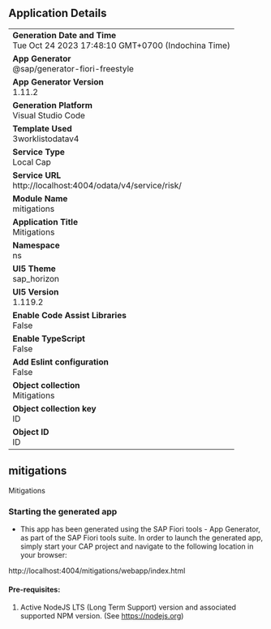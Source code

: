 ## Application Details
|               |
| ------------- |
|**Generation Date and Time**<br>Tue Oct 24 2023 17:48:10 GMT+0700 (Indochina Time)|
|**App Generator**<br>@sap/generator-fiori-freestyle|
|**App Generator Version**<br>1.11.2|
|**Generation Platform**<br>Visual Studio Code|
|**Template Used**<br>3worklistodatav4|
|**Service Type**<br>Local Cap|
|**Service URL**<br>http://localhost:4004/odata/v4/service/risk/
|**Module Name**<br>mitigations|
|**Application Title**<br>Mitigations|
|**Namespace**<br>ns|
|**UI5 Theme**<br>sap_horizon|
|**UI5 Version**<br>1.119.2|
|**Enable Code Assist Libraries**<br>False|
|**Enable TypeScript**<br>False|
|**Add Eslint configuration**<br>False|
|**Object collection**<br>Mitigations|
|**Object collection key**<br>ID|
|**Object ID**<br>ID|

## mitigations

Mitigations 

### Starting the generated app

-   This app has been generated using the SAP Fiori tools - App Generator, as part of the SAP Fiori tools suite.  In order to launch the generated app, simply start your CAP project and navigate to the following location in your browser:

http://localhost:4004/mitigations/webapp/index.html

#### Pre-requisites:

1. Active NodeJS LTS (Long Term Support) version and associated supported NPM version.  (See https://nodejs.org)


